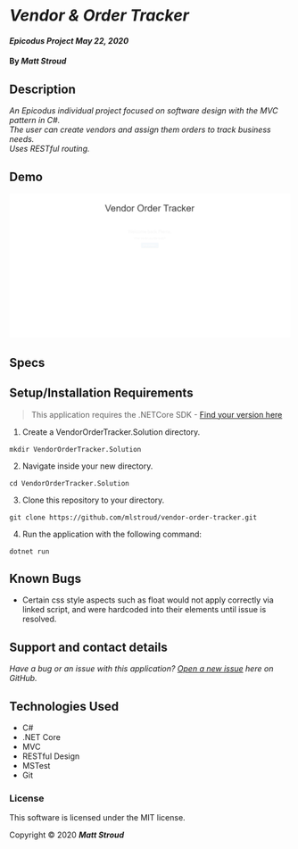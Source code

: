 # _Vendor & Order Tracker_

#### _Epicodus Project May 22, 2020_

#### By _**Matt Stroud**_

## Description

_An Epicodus individual project focused on software design with the MVC pattern in C#._  
_The user can create vendors and assign them orders to track business needs._  
_Uses RESTful routing._

## Demo
![Gif demo of website](https://raw.githubusercontent.com/mlstroud/vendor-order-tracker/master/vendorordertrackerdemo.gif)
## Specs


## Setup/Installation Requirements
> This application requires the .NETCore SDK - [Find your version here](https://dotnet.microsoft.com/download/dotnet-core/2.2)

1. Create a VendorOrderTracker.Solution directory.
```
mkdir VendorOrderTracker.Solution
```
2. Navigate inside your new directory.
```
cd VendorOrderTracker.Solution
```
3. Clone this repository to your directory.
```
git clone https://github.com/mlstroud/vendor-order-tracker.git
```
4. Run the application with the following command:
```
dotnet run
```

## Known Bugs

* Certain css style aspects such as float would not apply correctly via linked script, and were hardcoded into their elements until issue is resolved.
 
## Support and contact details

_Have a bug or an issue with this application? [Open a new issue](https://github.com/mlstroud/vendor-order-tracker/issues) here on GitHub._

## Technologies Used

* C#
* .NET Core
* MVC
* RESTful Design
* MSTest
* Git

### License

This software is licensed under the MIT license.

Copyright © 2020 **_Matt Stroud_**